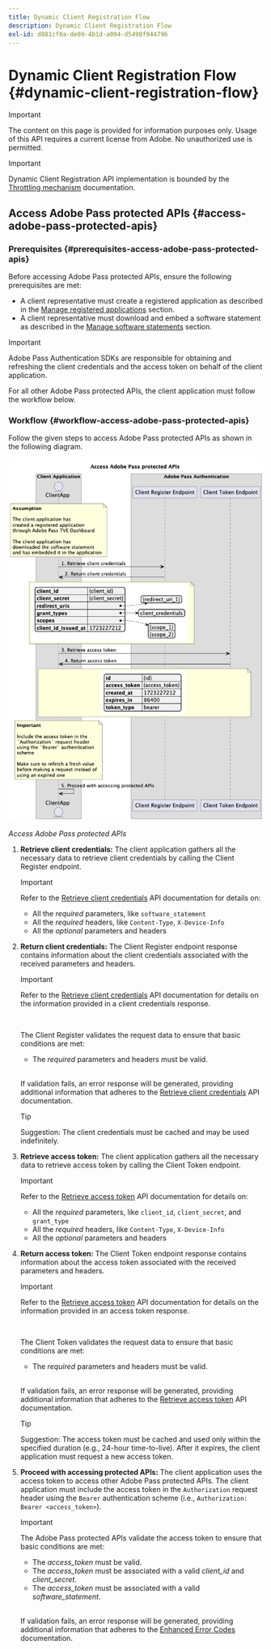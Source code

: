 ```yaml
---
title: Dynamic Client Registration Flow
description: Dynamic Client Registration Flow
exl-id: d881cf0a-de09-4b1d-a094-d5490f944796
---
```

# Dynamic Client Registration Flow {#dynamic-client-registration-flow}

>[!IMPORTANT]
>
> The content on this page is provided for information purposes only. Usage of this API requires a current license from Adobe. No unauthorized use is permitted.

>[!IMPORTANT]
>
> Dynamic Client Registration API implementation is bounded by the [Throttling mechanism](/help/authentication/integration-guide-programmers/throttling-mechanism.md) documentation.

## Access Adobe Pass protected APIs {#access-adobe-pass-protected-apis}

### Prerequisites {#prerequisites-access-adobe-pass-protected-apis}

Before accessing Adobe Pass protected APIs, ensure the following prerequisites are met:

* A client representative must create a registered application as described in the [Manage registered applications](../dynamic-client-registration-overview.md#manage-registered-applications) section.
* A client representative must download and embed a software statement as described in the [Manage software statements](../dynamic-client-registration-overview.md#manage-software-statements) section.

>[!IMPORTANT]
>
> Adobe Pass Authentication SDKs are responsible for obtaining and refreshing the client credentials and the access token on behalf of the client application.
> 
> For all other Adobe Pass protected APIs, the client application must follow the workflow below.

### Workflow {#workflow-access-adobe-pass-protected-apis}

Follow the given steps to access Adobe Pass protected APIs as shown in the following diagram.

![Access Adobe Pass protected APIs](../../../../assets/dcr-api/dcr-api-access-adobe-pass-protected-apis.png)

*Access Adobe Pass protected APIs*

1. **Retrieve client credentials:** The client application gathers all the necessary data to retrieve client credentials by calling the Client Register endpoint.

   >[!IMPORTANT]
   >
   > Refer to the [Retrieve client credentials](../apis/dynamic-client-registration-apis-retrieve-client-credentials.md#request) API documentation for details on:
   >
   > * All the _required_ parameters, like `software_statement`
   > * All the _required_ headers, like `Content-Type`, `X-Device-Info`
   > * All the _optional_ parameters and headers

1. **Return client credentials:** The Client Register endpoint response contains information about the client credentials associated with the received parameters and headers.

   >[!IMPORTANT]
   >
   > Refer to the [Retrieve client credentials](../apis/dynamic-client-registration-apis-retrieve-client-credentials.md#success) API documentation for details on the information provided in a client credentials response.
   >
   > <br/>
   >
   > The Client Register validates the request data to ensure that basic conditions are met:
   >
   > * The _required_ parameters and headers must be valid.
   >
   > <br/>
   >
   > If validation fails, an error response will be generated, providing additional information that adheres to the [Retrieve client credentials](../apis/dynamic-client-registration-apis-retrieve-client-credentials.md#error) API documentation.

   >[!TIP]
   >
   > Suggestion: The client credentials must be cached and may be used indefinitely.

1. **Retrieve access token:** The client application gathers all the necessary data to retrieve access token by calling the Client Token endpoint.

   >[!IMPORTANT]
   >
   > Refer to the [Retrieve access token](../apis/dynamic-client-registration-apis-retrieve-access-token.md#request) API documentation for details on:
   >
   > * All the _required_ parameters, like `client_id`, `client_secret`, and `grant_type`
   > * All the _required_ headers, like `Content-Type`, `X-Device-Info`
   > * All the _optional_ parameters and headers

1. **Return access token:** The Client Token endpoint response contains information about the access token associated with the received parameters and headers.

   >[!IMPORTANT]
   >
   > Refer to the [Retrieve access token](../apis/dynamic-client-registration-apis-retrieve-access-token.md#success) API documentation for details on the information provided in an access token response.
   >
   > <br/>
   >
   > The Client Token validates the request data to ensure that basic conditions are met:
   >
   > * The _required_ parameters and headers must be valid.
   >
   > <br/>
   >
   > If validation fails, an error response will be generated, providing additional information that adheres to the [Retrieve access token](../apis/dynamic-client-registration-apis-retrieve-access-token.md#error) API documentation.

   >[!TIP]
   >
   > Suggestion: The access token must be cached and used only within the specified duration (e.g., 24-hour time-to-live). After it expires, the client application must request a new access token.

1. **Proceed with accessing protected APIs:** The client application uses the access token to access other Adobe Pass protected APIs. The client application must include the access token in the `Authorization` request header using the `Bearer` authentication scheme (i.e., `Authorization: Bearer <access_token>`).

   >[!IMPORTANT]
   >
   > The Adobe Pass protected APIs validate the access token to ensure that basic conditions are met:
   >
   > * The _access_token_ must be valid.
   > * The _access_token_ must be associated with a valid _client_id_ and _client_secret_.
   > * The _access_token_ must be associated with a valid _software_statement_.
   >
   > <br/>
   >
   > If validation fails, an error response will be generated, providing additional information that adheres to the [Enhanced Error Codes](../../../features-standard/error-reporting/enhanced-error-codes.md) documentation.
